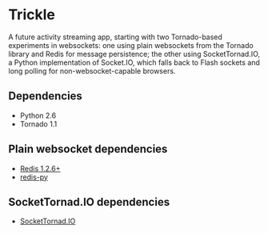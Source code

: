 Trickle
=======

A future activity streaming app, starting with two Tornado-based experiments in websockets: one using plain websockets from the Tornado library and Redis for message persistence; the other using SocketTornad.IO, a Python implementation of Socket.IO, which falls back to Flash sockets and long polling for non-websocket-capable browsers.

## Dependencies

* Python 2.6
* Tornado 1.1

## Plain websocket dependencies

* [Redis 1.2.6+](http://code.google.com/p/redis/)
* [redis-py](http://github.com/andymccurdy/redis-py)

## SocketTornad.IO dependencies

* [SocketTornad.IO](https://github.com/SocketTornadIO/SocketTornad.IO)